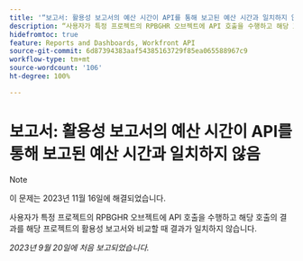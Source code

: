 ```yaml
---
title: '“보고서: 활용성 보고서의 예산 시간이 API를 통해 보고된 예산 시간과 일치하지 않음'
description: “사용자가 특정 프로젝트의 RPBGHR 오브젝트에 API 호출을 수행하고 해당 호출의 결과를 해당 프로젝트의 활용성 보고서와 비교할 때 결과가 일치하지 않습니다. ”
hidefromtoc: true
feature: Reports and Dashboards, Workfront API
source-git-commit: 6d87394383aaf54385163729f85ea065588967c9
workflow-type: tm+mt
source-wordcount: '106'
ht-degree: 100%

---
```



# 보고서: 활용성 보고서의 예산 시간이 API를 통해 보고된 예산 시간과 일치하지 않음

>[!NOTE]
>
>이 문제는 2023년 11월 16일에 해결되었습니다.

사용자가 특정 프로젝트의 RPBGHR 오브젝트에 API 호출을 수행하고 해당 호출의 결과를 해당 프로젝트의 활용성 보고서와 비교할 때 결과가 일치하지 않습니다.

_2023년 9월 20일에 처음 보고되었습니다._
